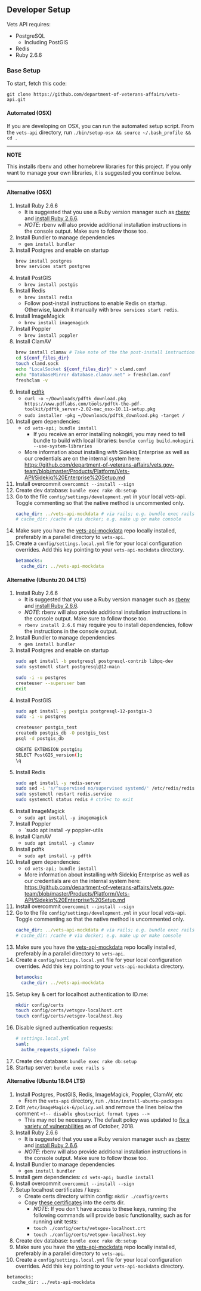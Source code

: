 ## Developer Setup

Vets API requires:

- PostgreSQL
  - Including PostGIS
- Redis
- Ruby 2.6.6

### Base Setup

To start, fetch this code:

`git clone https://github.com/department-of-veterans-affairs/vets-api.git`

#### Automated (OSX)

If you are developing on OSX, you can run the automated setup script. From the `vets-api` directory, run `./bin/setup-osx && source ~/.bash_profile && cd .`

---

**NOTE**

This installs rbenv and other homebrew libraries for this project. If you only want to manage your own libraries, it is suggested you continue below.

---

#### Alternative (OSX)

1. Install Ruby 2.6.6
   - It is suggested that you use a Ruby version manager such as
     [rbenv](https://github.com/rbenv/rbenv#installation) and
     [install Ruby 2.6.6](https://github.com/rbenv/rbenv#installing-ruby-versions).
   - _NOTE_: rbenv will also provide additional installation instructions in the
     console output. Make sure to follow those too.
1. Install Bundler to manage dependencies
   - `gem install bundler`
1. Install Postgres and enable on startup
   ```bash
   brew install postgres
   brew services start postgres
   ```
1. Install PostGIS
   - `brew install postgis`
1. Install Redis
   - `brew install redis`
   - Follow post-install instructions to enable Redis on startup. Otherwise,
     launch it manually with `brew services start redis`.
1. Install ImageMagick
   - `brew install imagemagick`
1. Install Poppler
   - `brew install poppler`
1. Install ClamAV
   ```bash
   brew install clamav # Take note of the the post-install instructions "To finish installation & run clamav you will need to edit the example conf files at `${conf_files_dir}`", which will vary depending on your homebrew installation
   cd ${conf_files_dir}
   touch clamd.sock
   echo "LocalSocket ${conf_files_dir}" > clamd.conf
   echo "DatabaseMirror database.clamav.net" > freshclam.conf
   freshclam -v
   ```
1. Install [pdftk](https://www.pdflabs.com/tools/pdftk-the-pdf-toolkit/pdftk_server-2.02-mac_osx-10.11-setup.pkg)
   - `curl -o ~/Downloads/pdftk_download.pkg https://www.pdflabs.com/tools/pdftk-the-pdf-toolkit/pdftk_server-2.02-mac_osx-10.11-setup.pkg`
   - `sudo installer -pkg ~/Downloads/pdftk_download.pkg -target /`
1. Install gem dependencies:
   - `cd vets-api; bundle install`
     - If you receive an error installing nokogiri, you may need to tell bundle to build with local libraries: `bundle config build.nokogiri --use-system-libraries`
   - More information about installing _with_ Sidekiq Enterprise as well as our credentials are on the internal system here: https://github.com/department-of-veterans-affairs/vets.gov-team/blob/master/Products/Platform/Vets-API/Sidekiq%20Enterprise%20Setup.md
1. Install overcommit `overcommit --install --sign`
1. Create dev database: `bundle exec rake db:setup`
1. Go to the file `config/settings/development.yml` in your local vets-api. Toggle commenting so that the native method is uncommented only.
   ```yaml
   cache_dir: ../vets-api-mockdata # via rails; e.g. bundle exec rails s or bundle exec rails c
   # cache_dir: /cache # via docker; e.g. make up or make console
   ```
1. Make sure you have the [vets-api-mockdata](https://github.com/department-of-veterans-affairs/vets-api-mockdata) repo locally installed, preferably in a parallel directory to `vets-api`.
1. Create a `config/settings.local.yml` file for your local configuration overrides. Add this key pointing to your `vets-api-mockdata` directory.
   ```yaml
   betamocks:
     cache_dir: ../vets-api-mockdata
   ```

#### Alternative (Ubuntu 20.04 LTS)

1. Install Ruby 2.6.6
   - It is suggested that you use a Ruby version manager such as
     [rbenv](https://github.com/rbenv/rbenv#basic-github-checkout) and
     [install Ruby 2.6.6](https://github.com/rbenv/rbenv#installing-ruby-versions).
   - _NOTE_: rbenv will also provide additional installation instructions in the
     console output. Make sure to follow those too.
   - `rbenv install 2.6.6` may require you to install dependencies, follow the instructions in the console output.
1. Install Bundler to manage dependencies
   - `gem install bundler`
1. Install Postgres and enable on startup
   ```bash
   sudo apt install -b postgresql postgresql-contrib libpq-dev
   sudo systemctl start postgresql@12-main

   sudo -i -u postgres
   createuser --superuser bam
   exit
   ```
1. Install PostGIS
   ```bash
   sudo apt install -y postgis postgresql-12-postgis-3
   sudo -i -u postgres

   createuser postgis_test
   createdb postgis_db -O postgis_test
   psql -d postgis_db

   CREATE EXTENSION postgis;
   SELECT PostGIS_version();
   \q
   ```
1. Install Redis
   ```bash
   sudo apt install -y redis-server
   sudo sed -i 's/^supervised no/supervised systemd/' /etc/redis/redis.conf
   sudo systemctl restart redis.service
   sudo systemctl status redis # ctrl+c to exit
   ```
1. Install ImageMagick
   - `sudo apt install -y imagemagick`
1. Install Poppler
   - `sudo apt install -y poppler-utils
1. Install ClamAV
   - `sudo apt install -y clamav`
1. Install pdftk
   - `sudo apt install -y pdftk`
1. Install gem dependencies:
   - `cd vets-api; bundle install`
   - More information about installing _with_ Sidekiq Enterprise as well as our credentials are on the internal system here: https://github.com/department-of-veterans-affairs/vets.gov-team/blob/master/Products/Platform/Vets-API/Sidekiq%20Enterprise%20Setup.md
1. Install overcommit `overcommit --install --sign`
1. Go to the file `config/settings/development.yml` in your local vets-api. Toggle commenting so that the native method is uncommented only.
   ```yaml
   cache_dir: ../vets-api-mockdata # via rails; e.g. bundle exec rails s or bundle exec rails c
   # cache_dir: /cache # via docker; e.g. make up or make console
   ```
1. Make sure you have the [vets-api-mockdata](https://github.com/department-of-veterans-affairs/vets-api-mockdata) repo locally installed, preferably in a parallel directory to `vets-api`.
1. Create a `config/settings.local.yml` file for your local configuration overrides. Add this key pointing to your `vets-api-mockdata` directory.
   ```yaml
   betamocks:
     cache_dir: ../vets-api-mockdata
   ```
1. Setup key & cert for localhost authentication to ID.me:
   ```bash
   mkdir config/certs
   touch config/certs/vetsgov-localhost.crt
   touch config/certs/vetsgov-localhost.key
   ```
1. Disable signed authentication requests:
   ```yaml
   # settings.local.yml
   saml:
     authn_requests_signed: false
   ```
1. Create dev database: `bundle exec rake db:setup`
1. Startup server: `bundle exec rails s`

#### Alternative (Ubuntu 18.04 LTS)

1. Install Postgres, PostGIS, Redis, ImageMagick, Poppler, ClamAV, etc
   - From the `vets-api` directory, run `./bin/install-ubuntu-packages`
1. Edit `/etc/ImageMagick-6/policy.xml` and remove the lines below the comment `<!-- disable ghostscript format types -->`
   - This may not be necessary. The default policy was updated to [fix a variety of vulnerabilities](https://usn.ubuntu.com/3785-1/) as of October, 2018.
1. Install Ruby 2.6.6
   - It is suggested that you use a Ruby version manager such as
     [rbenv](https://github.com/rbenv/rbenv#installation) and
     [install Ruby 2.6.6](https://github.com/rbenv/rbenv#installing-ruby-versions).
   - _NOTE_: rbenv will also provide additional installation instructions in the
     console output. Make sure to follow those too.
1. Install Bundler to manage dependencies
   - `gem install bundler`
1. Install gem dependencies: `cd vets-api; bundle install`
1. Install overcommit `overcommit --install --sign`
1. Setup localhost certificates / keys:
   - Create certs directory within config: `mkdir ./config/certs`
   - Copy [these certificates](https://github.com/department-of-veterans-affairs/vets.gov-team/tree/master/Products/Identity/Files_From_IDme/development-certificates) into the certs dir.
     - _NOTE_: If you don't have access to these keys, running the following
       commands will provide basic functionality, such as for running unit tests:
     - `touch ./config/certs/vetsgov-localhost.crt`
     - `touch ./config/certs/vetsgov-localhost.key`
1. Create dev database: `bundle exec rake db:setup`
1. Make sure you have the [vets-api-mockdata](https://github.com/department-of-veterans-affairs/vets-api-mockdata) repo locally installed, preferably in a parallel directory to `vets-api`.
1. Create a `config/settings.local.yml` file for your local configuration overrides. Add this key pointing to your `vets-api-mockdata` directory.

```
betamocks:
  cache_dir: ../vets-api-mockdata
```
